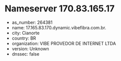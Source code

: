 # Nameserver 170.83.165.17

* as_number: 264381
* name: 17.165.83.170.dynamic.vibefibra.com.br.
* city: Cianorte
* country: BR
* organization: VIBE PROVEDOR DE INTERNET LTDA
* version: Unknown
* dnssec: false
